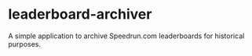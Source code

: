 # leaderboard-archiver
A simple application to archive Speedrun.com leaderboards for historical purposes.

